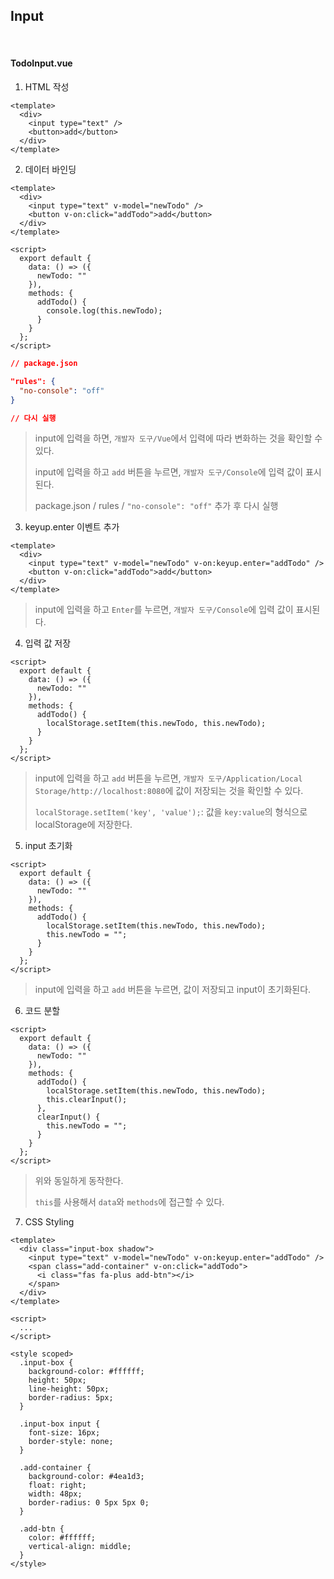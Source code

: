 ## Input

<br>

#### TodoInput.vue

1. HTML 작성

```vue
<template>
  <div>
    <input type="text" />
    <button>add</button>
  </div>
</template>
```

2. 데이터 바인딩

```vue
<template>
  <div>
    <input type="text" v-model="newTodo" />
    <button v-on:click="addTodo">add</button>
  </div>
</template>

<script>
  export default {
    data: () => ({
      newTodo: ""
    }),
    methods: {
      addTodo() {
        console.log(this.newTodo);
      }
    }
  };
</script>
```

```json
// package.json

"rules": {
  "no-console": "off"
}

// 다시 실행
```

> input에 입력을 하면, `개발자 도구/Vue`에서 입력에 따라 변화하는 것을 확인할 수 있다.
>
> input에 입력을 하고 `add` 버튼을 누르면, `개발자 도구/Console`에 입력 값이 표시된다.
>
> package.json / rules / `"no-console": "off"` 추가 후 다시 실행

3. keyup\.enter 이벤트 추가

```vue
<template>
  <div>
    <input type="text" v-model="newTodo" v-on:keyup.enter="addTodo" />
    <button v-on:click="addTodo">add</button>
  </div>
</template>
```

> input에 입력을 하고 `Enter`를 누르면, `개발자 도구/Console`에 입력 값이 표시된다.

4. 입력 값 저장

```vue
<script>
  export default {
    data: () => ({
      newTodo: ""
    }),
    methods: {
      addTodo() {
        localStorage.setItem(this.newTodo, this.newTodo);
      }
    }
  };
</script>
```

> input에 입력을 하고 `add` 버튼을 누르면, `개발자 도구/Application/Local Storage/http://localhost:8080`에 값이 저장되는 것을 확인할 수 있다.
>
> `localStorage.setItem('key', 'value');`: 값을 `key:value`의 형식으로 localStorage에 저장한다.

5. input 초기화

```vue
<script>
  export default {
    data: () => ({
      newTodo: ""
    }),
    methods: {
      addTodo() {
        localStorage.setItem(this.newTodo, this.newTodo);
        this.newTodo = "";
      }
    }
  };
</script>
```

> input에 입력을 하고 `add` 버튼을 누르면, 값이 저장되고 input이 초기화된다.

6. 코드 분할

```vue
<script>
  export default {
    data: () => ({
      newTodo: ""
    }),
    methods: {
      addTodo() {
        localStorage.setItem(this.newTodo, this.newTodo);
        this.clearInput();
      },
      clearInput() {
        this.newTodo = "";
      }
    }
  };
</script>
```

> 위와 동일하게 동작한다.
>
> `this`를 사용해서 `data`와 `methods`에 접근할 수 있다.

7. CSS Styling

```vue
<template>
  <div class="input-box shadow">
    <input type="text" v-model="newTodo" v-on:keyup.enter="addTodo" />
    <span class="add-container" v-on:click="addTodo">
      <i class="fas fa-plus add-btn"></i>
    </span>
  </div>
</template>

<script>
  ...
</script>

<style scoped>
  .input-box {
    background-color: #ffffff;
    height: 50px;
    line-height: 50px;
    border-radius: 5px;
  }
  
  .input-box input {
    font-size: 16px;
    border-style: none;
  }
  
  .add-container {
    background-color: #4ea1d3;
    float: right;
    width: 48px;
    border-radius: 0 5px 5px 0;
  }
  
  .add-btn {
    color: #ffffff;
    vertical-align: middle;
  }
</style>
```

<br>

<br>